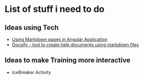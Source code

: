 # List of stuff i need to do

## Ideas using Tech
- [Using Markdown pages in Angular Application](https://jfcere.github.io/ngx-markdown/)
- [Docsify - tool to create help documents using markdown files](https://docsify.js.org/#/)

## Ideas to make Training more interactive
- IceBreaker Activity
